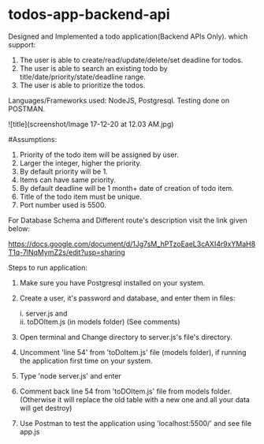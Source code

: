 # todos-app-backend-api

Designed and Implemented a todo application(Backend APIs Only).
which support: 
1. The user is able to create/read/update/delete/set deadline for todos.
2. The user is able to search an existing todo by title/date/priority/state/deadline range.
3. The user is able to prioritize the todos.

Languages/Frameworks used: NodeJS, Postgresql.
Testing done on POSTMAN.

![title](screenshot/Image 17-12-20 at 12.03 AM.jpg)

#Assumptions:

1. Priority of the todo item will be assigned by user.
2. Larger the integer, higher the priority.
3. By default priority will be 1.
4. Items can have same priority.
5. By default deadline will be 1 month+ date of creation of todo item.
6. Title of the todo item must be unique.
7. Port number used is 5500.



For Database Schema and Different route's description visit the link given below:

https://docs.google.com/document/d/1Jg7sM_hPTzoEaeL3cAXI4r9xYMaH8T1q-7lNqMymZ2s/edit?usp=sharing


Steps to run application:

1. Make sure you have Postgresql installed on your system.
2. Create a user, it's password and database, and enter them in files:

    i.  server.js and   
    ii. toDOItem.js (in models folder)
       (See comments)
3. Open terminal and Change directory to server.js's file's directory.
4. Uncomment 'line 54' from 'toDoItem.js' file (models folder), if running the application first time on your system.  
5. Type 'node server.js' and enter 
6. Comment back line 54 from 'toDOItem.js' file from models folder.
    (Otherwise it will replace the old table with a new one and all your data will get destroy)
7. Use Postman to test the application using 'localhost:5500/' and see file app.js
